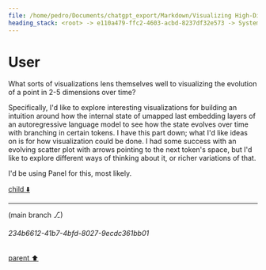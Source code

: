 ```yaml
---
file: /home/pedro/Documents/chatgpt_export/Markdown/Visualizing High-Dim Data Over Time.md
heading_stack: <root> -> e110a479-ffc2-4603-acbd-8237df32e573 -> System -> 7809300d-2e24-4429-a8c5-1f29ad85f9b2 -> System -> aaa2edfe-1989-493a-b69e-725783a32255 -> User
---
```

# User

What sorts of visualizations lens themselves well to visualizing the evolution of a point in 2-5 dimensions over time?

Specifically, I'd like to explore interesting visualizations for building an intuition around how the internal state of umapped last embedding layers of an autoregressive language model to see how the state evolves over time with branching in certain tokens. I have this part down; what I'd like ideas on is for how visualization could be done. I had  some success with an evolving scatter plot with arrows pointing to the next token's space, but I'd like to explore different ways of thinking about it, or richer variations of that.

I'd be using Panel for this, most likely.


[child ⬇️](#234b6612-41b7-4bfd-8027-9ecdc361bb01)

---

(main branch ⎇)
###### 234b6612-41b7-4bfd-8027-9ecdc361bb01
[parent ⬆️](#aaa2edfe-1989-493a-b69e-725783a32255)
